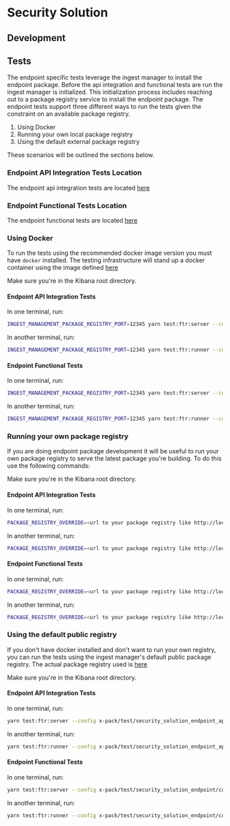 # Security Solution

## Development

## Tests

The endpoint specific tests leverage the ingest manager to install the endpoint package. Before the api integration
and functional tests are run the ingest manager is initialized. This initialization process includes reaching out to
a package registry service to install the endpoint package. The endpoint tests support three different ways to run
the tests given the constraint on an available package registry.

1. Using Docker
2. Running your own local package registry
3. Using the default external package registry

These scenarios will be outlined the sections below.

### Endpoint API Integration Tests Location

The endpoint api integration tests are located [here](../../test/security_solution_endpoint_api_int)

### Endpoint Functional Tests Location

The endpoint functional tests are located [here](../../test/security_solution_endpoint)

### Using Docker

To run the tests using the recommended docker image version you must have `docker` installed. The testing infrastructure
will stand up a docker container using the image defined [here](../../test/ingest_manager_api_integration/config.ts#L15)

Make sure you're in the Kibana root directory.

#### Endpoint API Integration Tests

In one terminal, run:

```bash
INGEST_MANAGEMENT_PACKAGE_REGISTRY_PORT=12345 yarn test:ftr:server --config x-pack/test/security_solution_endpoint_api_int/config.ts
```

In another terminal, run:

```bash
INGEST_MANAGEMENT_PACKAGE_REGISTRY_PORT=12345 yarn test:ftr:runner --config x-pack/test/security_solution_endpoint_api_int/config.ts
```

#### Endpoint Functional Tests

In one terminal, run:

```bash
INGEST_MANAGEMENT_PACKAGE_REGISTRY_PORT=12345 yarn test:ftr:server --config x-pack/test/security_solution_endpoint/config.ts
```

In another terminal, run:

```bash
INGEST_MANAGEMENT_PACKAGE_REGISTRY_PORT=12345 yarn test:ftr:runner --config x-pack/test/security_solution_endpoint/config.ts
```

### Running your own package registry

If you are doing endpoint package development it will be useful to run your own package registry to serve the latest package you're building.
To do this use the following commands:

Make sure you're in the Kibana root directory.

#### Endpoint API Integration Tests

In one terminal, run:

```bash
PACKAGE_REGISTRY_OVERRIDE=<url to your package registry like http://localhost:8080> yarn test:ftr:server --config x-pack/test/security_solution_endpoint_api_int/config.ts
```

In another terminal, run:

```bash
PACKAGE_REGISTRY_OVERRIDE=<url to your package registry like http://localhost:8080>  yarn test:ftr:runner --config x-pack/test/security_solution_endpoint_api_int/config.ts
```

#### Endpoint Functional Tests

In one terminal, run:

```bash
PACKAGE_REGISTRY_OVERRIDE=<url to your package registry like http://localhost:8080> yarn test:ftr:server --config x-pack/test/security_solution_endpoint/config.ts
```

In another terminal, run:

```bash
PACKAGE_REGISTRY_OVERRIDE=<url to your package registry like http://localhost:8080>  yarn test:ftr:runner --config x-pack/test/security_solution_endpoint/config.ts
```

### Using the default public registry

If you don't have docker installed and don't want to run your own registry, you can run the tests using the ingest manager's default public package registry. The actual package registry used is [here](../../plugins/ingest_manager/common/constants/epm.ts#L9)

Make sure you're in the Kibana root directory.

#### Endpoint API Integration Tests

In one terminal, run:

```bash
yarn test:ftr:server --config x-pack/test/security_solution_endpoint_api_int/config.ts
```

In another terminal, run:

```bash
yarn test:ftr:runner --config x-pack/test/security_solution_endpoint_api_int/config.ts
```

#### Endpoint Functional Tests

In one terminal, run:

```bash
yarn test:ftr:server --config x-pack/test/security_solution_endpoint/config.ts
```

In another terminal, run:

```bash
yarn test:ftr:runner --config x-pack/test/security_solution_endpoint/config.ts
```
